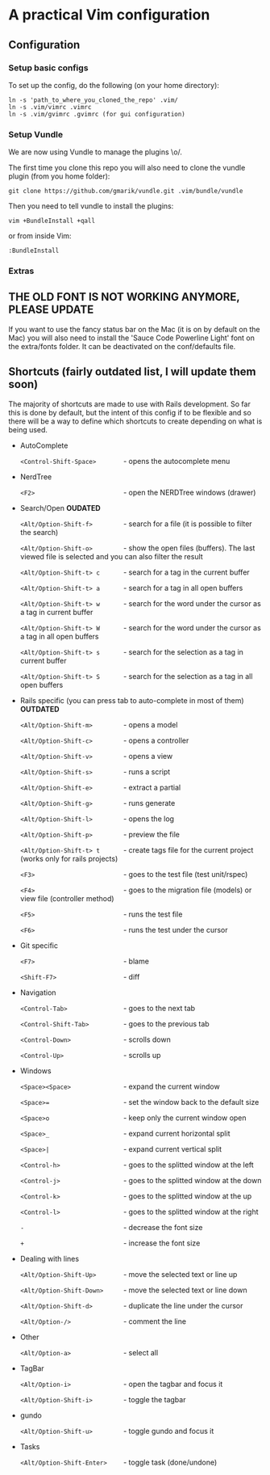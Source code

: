 # A practical Vim configuration

## Configuration

### Setup basic configs

  To set up the config, do the following (on your home directory):

  ```terminal
  ln -s 'path_to_where_you_cloned_the_repo' .vim/
  ln -s .vim/vimrc .vimrc
  ln -s .vim/gvimrc .gvimrc (for gui configuration)
  ```

### Setup Vundle

  We are now using Vundle to manage the plugins \o/.

  The first time you clone this repo you will also need to clone the vundle plugin (from you home folder):

  ```terminal
  git clone https://github.com/gmarik/vundle.git .vim/bundle/vundle
  ```

  Then you need to tell vundle to install the plugins:
  ```terminal
  vim +BundleInstall +qall
  ```
  or from inside Vim:

  ```vim
  :BundleInstall
  ```

### Extras
## THE OLD FONT IS NOT WORKING ANYMORE, PLEASE UPDATE
  If you want to use the fancy status bar on the Mac (it is on by default on the Mac) you will also need to install the 'Sauce Code Powerline Light' font on the extra/fonts folder.
  It can be deactivated on the conf/defaults file.

## Shortcuts (fairly outdated list, I will update them soon)

  The majority of shortcuts are made to use with Rails development. So far this is done by default, but the intent of this config if to be flexible and so there will be a way to define which shortcuts to create depending on what is being used.

  * AutoComplete

    `<Control-Shift-Space>       ` - opens the autocomplete menu

  * NerdTree

    `<F2>                        ` - open the NERDTree windows (drawer)

  * Search/Open **OUDATED**

    `<Alt/Option-Shift-f>        ` - search for a file (it is possible to filter the search)

    `<Alt/Option-Shift-o>        ` - show the open files (buffers). The last viewed file is selected and you can also filter the result

    `<Alt/Option-Shift-t> c      ` - search for a tag in the current buffer

    `<Alt/Option-Shift-t> a      ` - search for a tag in all open buffers

    `<Alt/Option-Shift-t> w      ` - search for the word under the cursor as a tag in current buffer

    `<Alt/Option-Shift-t> W      ` - search for the word under the cursor as a tag in all open buffers

    `<Alt/Option-Shift-t> s      ` - search for the selection as a tag in current buffer

    `<Alt/Option-Shift-t> S      ` - search for the selection as a tag in all open buffers

  * Rails specific (you can press tab to auto-complete in most of them) **OUTDATED**

    `<Alt/Option-Shift-m>        ` - opens a model

    `<Alt/Option-Shift-c>        ` - opens a controller

    `<Alt/Option-Shift-v>        ` - opens a view

    `<Alt/Option-Shift-s>        ` - runs a script

    `<Alt/Option-Shift-e>        ` - extract a partial

    `<Alt/Option-Shift-g>        ` - runs generate

    `<Alt/Option-Shift-l>        ` - opens the log

    `<Alt/Option-Shift-p>        ` - preview the file

    `<Alt/Option-Shift-t> t      ` - create tags file for the current project (works only for rails projects)

    `<F3>                        ` - goes to the test file (test unit/rspec)

    `<F4>                        ` - goes to the migration file (models) or view file (controller method)

    `<F5>                        ` - runs the test file

    `<F6>                        ` - runs the test under the cursor

  * Git specific

    `<F7>                        ` - blame

    `<Shift-F7>                  ` - diff

  * Navigation

    `<Control-Tab>               ` - goes to the next tab

    `<Control-Shift-Tab>         ` - goes to the previous tab

    `<Control-Down>              ` - scrolls down

    `<Control-Up>                ` - scrolls up

  * Windows

    `<Space><Space>              ` - expand the current window

    `<Space>=                    ` - set the window back to the default size

    `<Space>o                    ` - keep only the current window open

    `<Space>_                    ` - expand current horizontal split

    `<Space>|                    ` - expand current vertical split

    `<Control-h>                 ` - goes to the splitted window at the left

    `<Control-j>                 ` - goes to the splitted window at the down

    `<Control-k>                 ` - goes to the splitted window at the up

    `<Control-l>                 ` - goes to the splitted window at the right

    `-                           ` - decrease the font size

    `+                           ` - increase the font size

  * Dealing with lines

    `<Alt/Option-Shift-Up>       ` - move the selected text or line up

    `<Alt/Option-Shift-Down>     ` - move the selected text or line down

    `<Alt/Option-Shift-d>        ` - duplicate the line under the cursor

    `<Alt/Option-/>              ` - comment the line

  * Other

    `<Alt/Option-a>              ` - select all

  * TagBar

    `<Alt/Option-i>              ` - open the tagbar and focus it

    `<Alt/Option-Shift-i>        ` - toggle the tagbar

  * gundo

    `<Alt/Option-Shift-u>        ` - toggle gundo and focus it

  * Tasks

    `<Alt/Option-Shift-Enter>    ` - toggle task (done/undone)
